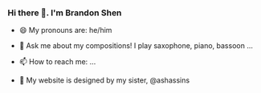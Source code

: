 ### Hi there 👋. I'm Brandon Shen
- 😄 My pronouns are: he/him

- 💬 Ask me about my compositions! I play saxophone, piano, bassoon ...
- 📫 How to reach me: ...
- 🌱 My website is designed by my sister, @ashassins

<!--
**siriusly-serious/siriusly-serious** is a ✨ _special_ ✨ repository because its `README.md` (this file) appears on your GitHub profile.

Here are some ideas to get you started:

- 🔭 I’m currently working on ...
- 🌱 I’m currently learning ...
- 👯 I’m looking to collaborate on ...
- 🤔 I’m looking for help with ...
- 💬 Ask me about ...
- 📫 How to reach me: ...
- 😄 Pronouns: ...
- ⚡ Fun fact: ...
-->
